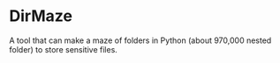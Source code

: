 # DirMaze
A tool that can make a maze of folders in Python (about 970,000 nested folder) to store sensitive files.
